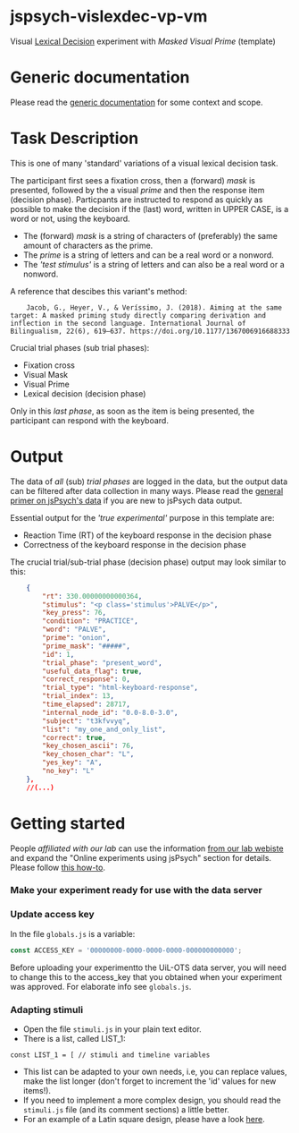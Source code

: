 # jspsych-vislexdec-vp-vm
Visual [Lexical Decision](https://en.wikipedia.org/wiki/Lexical_decision_task) experiment with _Masked_ _Visual Prime_ (template) 

# Generic documentation
Please read the [generic documentation](https://github.com/UiL-OTS-labs/jspsych-uil-template-docs) for some context and scope.

# Task Description
This is one of many 'standard' variations of a visual lexical decision task.

The participant first sees a fixation cross, then a (forward) _mask_ is presented, followed by the a visual _prime_ and then the response item (decision phase). Particpants are instructed to respond as quickly as possible to make the decision if the (last) word, written in UPPER CASE, is a word or not, using the keyboard.

- The (forward) _mask_ is a string of characters of (preferably) the same amount of characters as the prime.
- The _prime_ is a string of letters and can be a real word or a nonword.
- The _'test stimulus'_ is a string of letters and can also be a real word or a nonword.

A reference that descibes this variant's method:

		Jacob, G., Heyer, V., & Veríssimo, J. (2018). Aiming at the same target: A masked priming study directly comparing derivation and inflection in the second language. International Journal of Bilingualism, 22(6), 619–637. https://doi.org/10.1177/1367006916688333


Crucial trial phases (sub trial phases):
- Fixation cross
- Visual Mask
- Visual Prime
- Lexical decision (decision phase)

Only in this _last phase_, as soon as the item is being presented, the participant can respond with the keyboard.

# Output
The data of _all_ (sub) _trial phases_ are logged in the data, but the output data can be filtered after data collection in many ways.
Please read the [general primer on jsPsych's data](https://github.com/UiL-OTS-labs/jspsych-output) if you are new to jsPsych data output.

Essential output for the _'true experimental'_ purpose in this template are:

- Reaction Time (RT) of the keyboard response in the decision phase
- Correctness of the keyboard response in the decision phase

The crucial trial/sub-trial phase (decision phase) output may look similar to this:

```json
	{
		"rt": 330.00000000000364,
		"stimulus": "<p class='stimulus'>PALVE</p>",
		"key_press": 76,
		"condition": "PRACTICE",
		"word": "PALVE",
		"prime": "onion",
		"prime_mask": "#####",
		"id": 1,
		"trial_phase": "present_word",
		"useful_data_flag": true,
		"correct_response": 0,
		"trial_type": "html-keyboard-response",
		"trial_index": 13,
		"time_elapsed": 28717,
		"internal_node_id": "0.0-8.0-3.0",
		"subject": "t3kfvvyq",
		"list": "my_one_and_only_list",
		"correct": true,
		"key_chosen_ascii": 76,
		"key_chosen_char": "L",
		"yes_key": "A",
		"no_key": "L"
	},
	//(...)
```
# Getting started 
People _affiliated with our lab_ can use the information [from our lab webiste](https://uilots-labs.wp.hum.uu.nl/experiments/overview/) and expand the "Online experiments using jsPsych" section for details. Please follow [this how-to](https://uilots-labs.wp.hum.uu.nl/how-to/online-experimenting/).

### Make your experiment ready for use with the data server

### Update access key
In the file `globals.js` is a variable:
```javascript
const ACCESS_KEY = '00000000-0000-0000-0000-000000000000';
```
Before uploading your experimentto the UiL-OTS data server, you will need to change this to the access_key that you obtained when your experiment was approved. For elaborate info see `globals.js`.


### Adapting stimuli
- Open the file `stimuli.js` in your plain text editor.
- There is a list, called LIST_1:

```javacript
const LIST_1 = [ // stimuli and timeline variables

```
-  This list can be adapted to your own needs, i.e, you can replace values, make the list longer (don't forget to increment the 'id' values for new items!).
- If you need to implement a more complex design, you should read the `stimuli.js` file (and its comment sections) a little better. 
- For an example of a Latin square design, please have a look [here](https://github.com/UiL-OTS-labs/jspsych-spr-mw).

